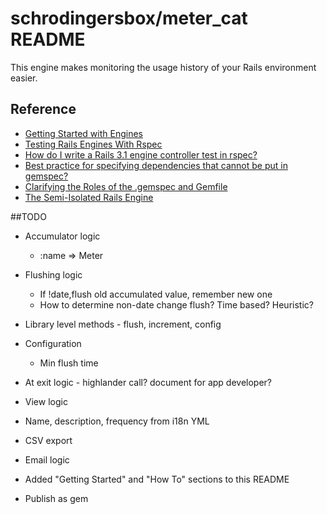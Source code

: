 # schrodingersbox/meter_cat README

This engine makes monitoring the usage history of your Rails environment easier.

## Reference

 * [Getting Started with Engines](http://edgeguides.rubyonrails.org/engines.html)
 * [Testing Rails Engines With Rspec](http://whilefalse.net/2012/01/25/testing-rails-engines-rspec/)
 * [How do I write a Rails 3.1 engine controller test in rspec?](http://stackoverflow.com/questions/5200654/how-do-i-write-a-rails-3-1-engine-controller-test-in-rspec)
 * [Best practice for specifying dependencies that cannot be put in gemspec?](https://groups.google.com/forum/?fromgroups=#!topic/ruby-bundler/U7FMRAl3nJE)
 * [Clarifying the Roles of the .gemspec and Gemfile](http://yehudakatz.com/2010/12/16/clarifying-the-roles-of-the-gemspec-and-gemfile/)
 * [The Semi-Isolated Rails Engine](http://bibwild.wordpress.com/2012/05/10/the-semi-isolated-rails-engine/)

##TODO

 * Accumulator logic
    * :name => Meter

 * Flushing logic
    * If !date,flush old accumulated value, remember new one
    * How to determine non-date change flush?  Time based?  Heuristic?

 * Library level methods - flush, increment, config
 * Configuration
    * Min flush time

 * At exit logic - highlander call? document for app developer?

 * View logic
 * Name, description, frequency from i18n YML

 * CSV export

 * Email logic

 * Added "Getting Started" and "How To" sections to this README

 * Publish as gem